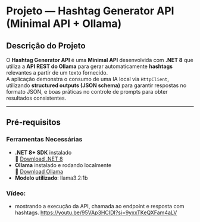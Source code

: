 #  Projeto — Hashtag Generator API (Minimal API + Ollama)

## Descrição do Projeto

O **Hashtag Generator API** é uma **Minimal API** desenvolvida com **.NET 8** que utiliza a **API REST do Ollama** para gerar automaticamente **hashtags** relevantes a partir de um texto fornecido.  
A aplicação demonstra o consumo de uma IA local via `HttpClient`, utilizando **structured outputs (JSON schema)** para garantir respostas no formato JSON, e boas práticas no controle de prompts para obter resultados consistentes.

---

##  Pré-requisitos


###  Ferramentas Necessárias
- **.NET 8+ SDK** instalado  
🔗 [Download .NET 8](https://dotnet.microsoft.com/en-us/download/dotnet/8.0)
- **Ollama** instalado e rodando localmente  
🔗 [Download Ollama](https://ollama.com/download)
- **Modelo utilizado**: llama3.2:1b

###  Vídeo: 
- mostrando a execução da API, chamada ao endpoint e resposta com hashtags.
https://youtu.be/95VAp3HCIDI?si=9yxxTKeQXFam4aLV 
